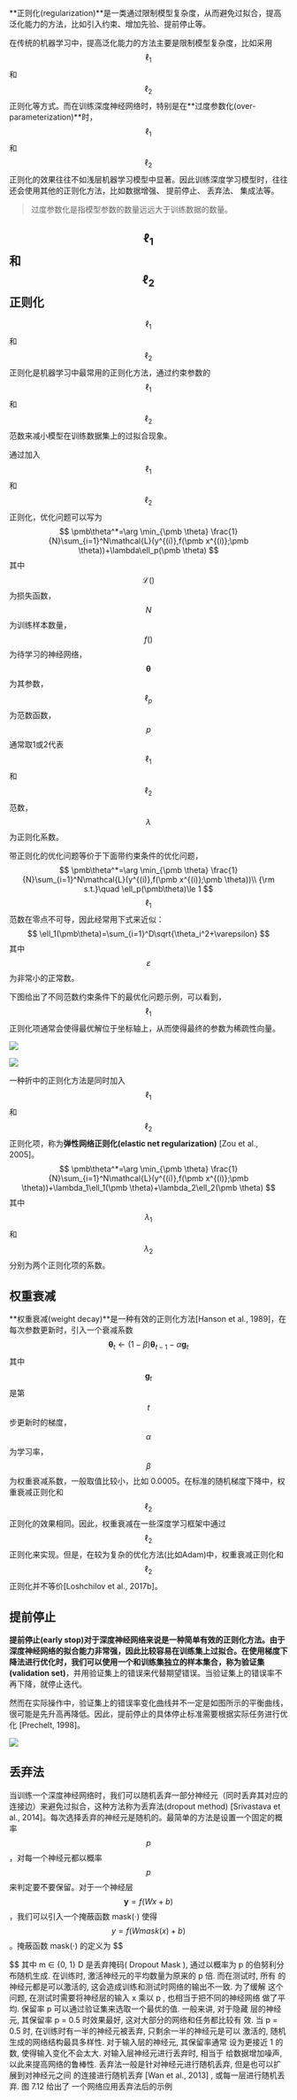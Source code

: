 **正则化(regularization)**是一类通过限制模型复杂度，从而避免过拟合，提高泛化能力的方法，比如引入约束、增加先验、提前停止等。

在传统的机器学习中，提高泛化能力的方法主要是限制模型复杂度，比如采用$$\ell_1$$和$$\ell_2$$正则化等方式。而在训练深度神经网络时，特别是在**过度参数化(over-parameterization)**时，$$\ell_1$$和$$\ell_2$$正则化的效果往往不如浅层机器学习模型中显著。因此训练深度学习模型时，往往还会使用其他的正则化方法，比如数据增强、 提前停止、 丢弃法、 集成法等。

> 过度参数化是指模型参数的数量远远大于训练数据的数量。



## $$\ell_1$$和$$\ell_2$$正则化

$$\ell_1$$和$$\ell_2$$正则化是机器学习中最常用的正则化方法，通过约束参数的$$\ell_1$$和$$\ell_2$$范数来减小模型在训练数据集上的过拟合现象。

通过加入$$\ell_1$$和$$\ell_2$$正则化，优化问题可以写为
$$
\pmb\theta^*=\arg \min_{\pmb \theta} \frac{1}{N}\sum_{i=1}^N\mathcal{L}(y^{(i)},f(\pmb x^{(i)};\pmb \theta))+\lambda\ell_p(\pmb \theta)
$$
其中$$\mathcal{L}()$$为损失函数，$$N$$为训练样本数量，$$f()$$为待学习的神经网络，$$\pmb \theta$$为其参数，$$\ell_p$$为范数函数，$$p$$通常取1或2代表$$\ell_1$$和$$\ell_2$$范数，$$\lambda$$为正则化系数。

带正则化的优化问题等价于下面带约束条件的优化问题，
$$
\pmb\theta^*=\arg \min_{\pmb \theta} \frac{1}{N}\sum_{i=1}^N\mathcal{L}(y^{(i)},f(\pmb x^{(i)};\pmb \theta))\\
{\rm s.t.}\quad \ell_p(\pmb\theta)\le 1
$$
$$\ell_1$$范数在零点不可导，因此经常用下式来近似：
$$
\ell_1(\pmb\theta)=\sum_{i=1}^D\sqrt{\theta_i^2+\varepsilon}
$$
其中$$\varepsilon$$为非常小的正常数。

下图给出了不同范数约束条件下的最优化问题示例，可以看到，$$\ell_1$$正则化项通常会使得最优解位于坐标轴上，从而使得最终的参数为稀疏性向量。

![](https://img2018.cnblogs.com/blog/71977/202001/71977-20200101161322601-524903143.png)

![](https://img2018.cnblogs.com/blog/71977/202001/71977-20200101161323095-2101121814.png)

一种折中的正则化方法是同时加入$$\ell_1$$和$$\ell_2$$正则化项，称为**弹性网络正则化(elastic net regularization)** [Zou et al., 2005]。
$$
\pmb\theta^*=\arg \min_{\pmb \theta} \frac{1}{N}\sum_{i=1}^N\mathcal{L}(y^{(i)},f(\pmb x^{(i)};\pmb \theta))+\lambda_1\ell_1(\pmb \theta)+\lambda_2\ell_2(\pmb \theta)
$$
其中$$λ_1$$和$$λ_2$$分别为两个正则化项的系数。



## 权重衰减

**权重衰减(weight decay)**是一种有效的正则化方法[Hanson et al., 1989]，在每次参数更新时，引入一个衰减系数
$$
\pmb\theta_t \leftarrow (1-\beta)\pmb\theta_{t-1}-\alpha\pmb g_t
$$
其中$$\pmb g_t$$是第$$t$$步更新时的梯度，$$\alpha$$为学习率，$$\beta$$为权重衰减系数，一般取值比较小，比如 0.0005。在标准的随机梯度下降中，权重衰减正则化和$$\ell_2$$正则化的效果相同。因此，权重衰减在一些深度学习框架中通过$$\ell_2$$正则化来实现。但是，在较为复杂的优化方法(比如Adam)中，权重衰减正则化和$$\ell_2$$正则化并不等价[Loshchilov et al., 2017b]。



## 提前停止

**提前停止(early stop)**对于深度神经网络来说是一种简单有效的正则化方法。由于深度神经网络的拟合能力非常强，因此比较容易在训练集上过拟合。在使用梯度下降法进行优化时，我们可以使用一个和训练集独立的样本集合，称为**验证集(validation set)**，并用验证集上的错误来代替期望错误。当验证集上的错误率不再下降，就停止迭代。

然而在实际操作中，验证集上的错误率变化曲线并不一定是如图所示的平衡曲线，很可能是先升高再降低。因此，提前停止的具体停止标准需要根据实际任务进行优化 [Prechelt, 1998]。

![](https://i.loli.net/2020/09/04/QTfOXJ9toj6lNFR.png)



## 丢弃法

当训练一个深度神经网络时，我们可以随机丢弃一部分神经元（同时丢弃其对应的连接边）来避免过拟合，这种方法称为丢弃法(dropout method) [Srivastava et al., 2014]。每次选择丢弃的神经元是随机的。最简单的方法是设置一个固定的概率$$p$$，对每一个神经元都以概率$$p$$来判定要不要保留。对于一个神经层$$\pmb y = f(Wx + b)$$，我们可以引入一个掩蔽函数 mask(⋅) 使得$$y =f(W mask(x) + b)$$。掩蔽函数 mask(⋅) 的定义为
$$

$$
其中 m ∈ {0, 1} D 是丢弃掩码( Dropout Mask ), 通过以概率为 p 的伯努利分
布随机生成. 在训练时, 激活神经元的平均数量为原来的 p 倍. 而在测试时, 所有
的神经元都是可以激活的, 这会造成训练和测试时网络的输出不一致. 为了缓解
这个问题, 在测试时需要将神经层的输入 x 乘以 p , 也相当于把不同的神经网络
做了平均. 保留率 p 可以通过验证集来选取一个最优的值. 一般来讲, 对于隐藏
层的神经元, 其保留率 p = 0.5 时效果最好, 这对大部分的网络和任务都比较有
效. 当 p = 0.5 时, 在训练时有一半的神经元被丢弃, 只剩余一半的神经元是可以
激活的, 随机生成的网络结构最具多样性. 对于输入层的神经元, 其保留率通常
设为更接近 1 的数,
使得输入变化不会太大. 对输入层神经元进行丢弃时,
相当于
给数据增加噪声, 以此来提高网络的鲁棒性.
丢弃法一般是针对神经元进行随机丢弃, 但是也可以扩展到对神经元之间
的连接进行随机丢弃 [Wan et al., 2013] , 或每一层进行随机丢弃. 图 7.12 给出了
一个网络应用丢弃法后的示例